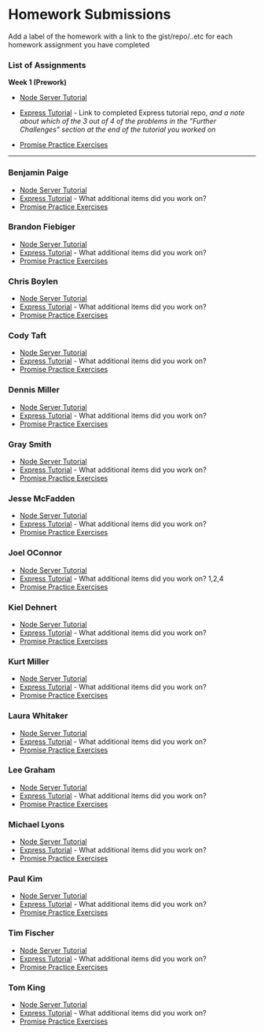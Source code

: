 # Homework Submissions

Add a label of the homework with a link to the gist/repo/..etc for each homework assignment you have completed

### List of Assignments

**Week 1 (Prework)**

* [Node Server Tutorial](http://frontend.turing.io/lessons/module-4/node-prework.html)

* [Express Tutorial](https://medium.com/@jaeger.rob/introduction-to-nodes-express-js-db5617047150) - Link to completed Express tutorial repo, *and a note about which of the 3 out of 4 of the problems in the "Further Challenges" section at the end of the tutorial you worked on*

* [Promise Practice Exercises](https://gist.github.com/robbiejaeger/dc8f55c1f9462741090862f736b82cab)

---

### Benjamin Paige

* [Node Server Tutorial]()
* [Express Tutorial]() - What additional items did you work on?
* [Promise Practice Exercises]()

### Brandon Fiebiger

* [Node Server Tutorial]()
* [Express Tutorial]() - What additional items did you work on?
* [Promise Practice Exercises]()

### Chris Boylen

* [Node Server Tutorial]()
* [Express Tutorial]() - What additional items did you work on?
* [Promise Practice Exercises]()

### Cody Taft

* [Node Server Tutorial]()
* [Express Tutorial]() - What additional items did you work on?
* [Promise Practice Exercises]()

### Dennis Miller

* [Node Server Tutorial]()
* [Express Tutorial]() - What additional items did you work on?
* [Promise Practice Exercises]()

### Gray Smith

* [Node Server Tutorial]()
* [Express Tutorial]() - What additional items did you work on?
* [Promise Practice Exercises]()

### Jesse McFadden

* [Node Server Tutorial]()
* [Express Tutorial]() - What additional items did you work on?
* [Promise Practice Exercises]()

### Joel OConnor

* [Node Server Tutorial](https://github.com/JoOCon/intro-to-node)
* [Express Tutorial](https://github.com/JoOCon/express-intro) - What additional items did you work on? 1,2,4
* [Promise Practice Exercises]()

### Kiel Dehnert

* [Node Server Tutorial]()
* [Express Tutorial]() - What additional items did you work on?
* [Promise Practice Exercises]()

### Kurt Miller

* [Node Server Tutorial]()
* [Express Tutorial]() - What additional items did you work on?
* [Promise Practice Exercises]()

### Laura Whitaker

* [Node Server Tutorial]()
* [Express Tutorial]() - What additional items did you work on?
* [Promise Practice Exercises]()

### Lee Graham

* [Node Server Tutorial]()
* [Express Tutorial]() - What additional items did you work on?
* [Promise Practice Exercises]()

### Michael Lyons

* [Node Server Tutorial]()
* [Express Tutorial]() - What additional items did you work on?
* [Promise Practice Exercises]()

### Paul Kim

* [Node Server Tutorial]()
* [Express Tutorial]() - What additional items did you work on?
* [Promise Practice Exercises]()

### Tim Fischer

* [Node Server Tutorial]()
* [Express Tutorial]() - What additional items did you work on?
* [Promise Practice Exercises]()

### Tom King

* [Node Server Tutorial]()
* [Express Tutorial]() - What additional items did you work on?
* [Promise Practice Exercises]()
